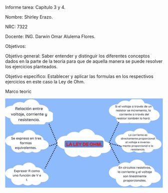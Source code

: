 Informe tarea: Capitulo 3 y 4.

Nombre: Shirley Erazo.

NRC: 7322

Docente:  ING. Darwin  Omar Alulema Flores.

Objetivos:

Objetivo general: Saber entender y distinguir los diferentes conceptos dados en la parte de la teoria para que de aquella manera se puede resolver los ejercicios planteados.

Objetivo especifico:  Establecer  y aplicar  las formulas en los respectivos ejercicios en este caso la Ley de Ohm.

Marco teoric

![](https://github.com/Shirley-Erazo9/infor-n.-2/blob/main/Mp%201%20.jpg)
